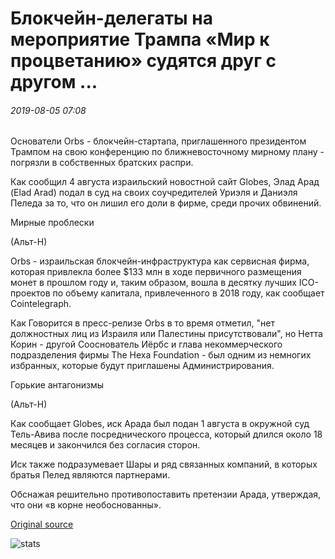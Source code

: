 # Блокчейн-делегаты на мероприятие Трампа «Мир к процветанию» судятся друг с другом ...

###### 2019-08-05 07:08

Основатели Orbs - блокчейн-стартапа, приглашенного президентом Трампом на свою конференцию по ближневосточному мирному плану - погрязли в собственных братских распри.

Как сообщил 4 августа израильский новостной сайт Globes, Элад Арад (Elad Arad) подал в суд на своих соучредителей Уриэля и Даниэля Пеледа за то, что он лишил его доли в фирме, среди прочих обвинений.

Мирные проблески

(Альт-Н)

Orbs - израильская блокчейн-инфраструктура как сервисная фирма, которая привлекла более $133 млн в ходе первичного размещения монет в прошлом году и, таким образом, вошла в десятку лучших ICO-проектов по объему капитала, привлеченного в 2018 году, как сообщает Cointelegraph.

Как Говорится в пресс-релизе Orbs в то время отметил, "нет должностных лиц из Израиля или Палестины присутствовали", но Нетта Корин - другой Сооснователь Иёрбс и глава некоммерческого подразделения фирмы The Hexa Foundation - был одним из немногих избранных, которые будут приглашены Администрирования.

Горькие антагонизмы 

(Альт-Н)

Как сообщает Globes, иск Арада был подан 1 августа в окружной суд Тель-Авива после посреднического процесса, который длился около 18 месяцев и закончился без согласия сторон.

Иск также подразумевает Шары и ряд связанных компаний, в которых братья Пелед являются партнерами.

Обснажая решительно противопоставить претензии Арада, утверждая, что они «в корне необоснованны».

[Original source](https://cointelegraph.com/news/blockchain-delegates-to-trumps-peace-to-prosperity-event-sue-each-other)

![stats](https://c.statcounter.com/11760860/0/a89fa40b/1/ "stats")